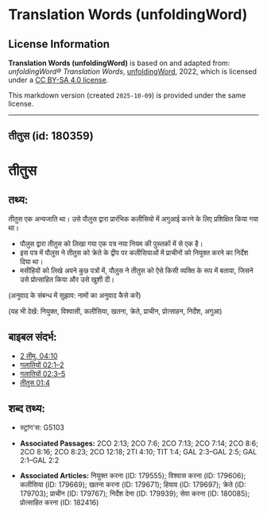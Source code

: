 # Translation Words (unfoldingWord)

## License Information

**Translation Words (unfoldingWord)** is based on and adapted from: _unfoldingWord® Translation Words_, [unfoldingWord](https://unfoldingword.org/utw), 2022, which is licensed under a [CC BY-SA 4.0 license](https://creativecommons.org/licenses/by-sa/4.0/legalcode.en).

This markdown version (created `2025-10-09`) is provided under the same license.



--------------------------------

## तीतुस (id: 180359)

तीतुस
=====

तथ्य:
-----

तीतुस एक अन्यजाति था। उसे पौलुस द्वारा प्रारंभिक कलीसियो में अगुआई करने के लिए प्रशिक्षित किया गया था।

* पौलुस द्वारा तीतुस को लिखा गया एक पत्र नया नियम की पुस्तकों में से एक है।
* इस पत्र में पौलुस ने तीतुस को क्रेते के द्वीप पर कलीसियाओं में प्राचीनों को नियुक्त करने का निर्देश दिया था।
* मसीहियों को लिखे अपने कुछ पत्रों में, पौलुस ने तीतुस को ऐसे किसी व्यक्ति के रूप में बताया, जिसने उसे प्रोत्साहित किया और उसे खुशी दी।

(अनुवाद के संबन्ध में सुझाव: नामों का अनुवाद कैसे करें)

(यह भी देखें: नियुक्त, विश्वासी, कलीसिया, खतना, क्रेते, प्राचीन, प्रोत्साहन, निर्देश, अगुआ)

बाइबल संदर्भ:
-------------

* [2 तीमु. 04:10](https://ref.ly/2Tim0:0)
* [गलातियों 02:1–2](https://ref.ly/Gal2:1-Gal2:2)
* [गलातियों 02:3–5](https://ref.ly/Gal2:3-Gal2:5)
* [तीतुस 01:4](https://ref.ly/Titus1:4)

शब्द तथ्य:
----------

* स्ट्रांग'स: G5103

* **Associated Passages:** 2CO 2:13; 2CO 7:6; 2CO 7:13; 2CO 7:14; 2CO 8:6; 2CO 8:16; 2CO 8:23; 2CO 12:18; 2TI 4:10; TIT 1:4; GAL 2:3–GAL 2:5; GAL 2:1–GAL 2:2
* **Associated Articles:** नियुक्त करना (ID: 179555); विश्वास करना (ID: 179606); कलीसिया (ID: 179669); खतना करना (ID: 179671); हियाव (ID: 179697); क्रेते (ID: 179703); प्राचीन (ID: 179767); निर्देश देना (ID: 179939); सेवा करना (ID: 180085); प्रोत्साहित करना (ID: 182416)

